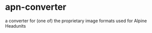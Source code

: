 apn-converter
=============

a converter for (one of) the proprietary image formats used for Alpine Headunits
